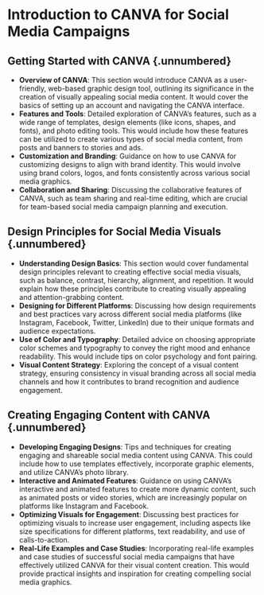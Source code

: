 # Introduction to CANVA for Social Media Campaigns

## Getting Started with CANVA {.unnumbered}
- **Overview of CANVA**: This section would introduce CANVA as a user-friendly, web-based graphic design tool, outlining its significance in the creation of visually appealing social media content. It would cover the basics of setting up an account and navigating the CANVA interface.
- **Features and Tools**: Detailed exploration of CANVA’s features, such as a wide range of templates, design elements (like icons, shapes, and fonts), and photo editing tools. This would include how these features can be utilized to create various types of social media content, from posts and banners to stories and ads.
- **Customization and Branding**: Guidance on how to use CANVA for customizing designs to align with brand identity. This would involve using brand colors, logos, and fonts consistently across various social media graphics.
- **Collaboration and Sharing**: Discussing the collaborative features of CANVA, such as team sharing and real-time editing, which are crucial for team-based social media campaign planning and execution.

## Design Principles for Social Media Visuals {.unnumbered}
- **Understanding Design Basics**: This section would cover fundamental design principles relevant to creating effective social media visuals, such as balance, contrast, hierarchy, alignment, and repetition. It would explain how these principles contribute to creating visually appealing and attention-grabbing content.
- **Designing for Different Platforms**: Discussing how design requirements and best practices vary across different social media platforms (like Instagram, Facebook, Twitter, LinkedIn) due to their unique formats and audience expectations.
- **Use of Color and Typography**: Detailed advice on choosing appropriate color schemes and typography to convey the right mood and enhance readability. This would include tips on color psychology and font pairing.
- **Visual Content Strategy**: Exploring the concept of a visual content strategy, ensuring consistency in visual branding across all social media channels and how it contributes to brand recognition and audience engagement.

## Creating Engaging Content with CANVA {.unnumbered}
- **Developing Engaging Designs**: Tips and techniques for creating engaging and shareable social media content using CANVA. This could include how to use templates effectively, incorporate graphic elements, and utilize CANVA’s photo library.
- **Interactive and Animated Features**: Guidance on using CANVA’s interactive and animated features to create more dynamic content, such as animated posts or video stories, which are increasingly popular on platforms like Instagram and Facebook.
- **Optimizing Visuals for Engagement**: Discussing best practices for optimizing visuals to increase user engagement, including aspects like size specifications for different platforms, text readability, and use of calls-to-action.
- **Real-Life Examples and Case Studies**: Incorporating real-life examples and case studies of successful social media campaigns that have effectively utilized CANVA for their visual content creation. This would provide practical insights and inspiration for creating compelling social media graphics.
